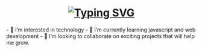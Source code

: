<h1 align="center"><a href="https://git.io/typing-svg"><img src="https://readme-typing-svg.demolab.com?font=Fira+Code&weight=600&size=22&pause=700&width=435&lines=Hello%2C+I'm+Yegon+%F0%9F%91%8B;A+Full-Stack+Software+Developer" alt="Typing SVG" /></a></h1>
- 👀 I’m interested in technology
- 🌱 I’m currently learning javascript and web development
- 💞️ I’m looking to collaborate on exciting projects that will help me grow.

